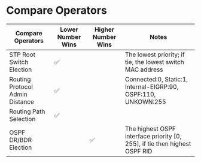 # Compare Operators

| Compare Operators               | Lower Number Wins | Higher Number Wins | Notes                                                                      |
|---------------------------------|-------------------|--------------------|----------------------------------------------------------------------------|
| STP Root Switch Election        | ✅                 |                    | The lowest priority; if tie, the lowest switch MAC address                 |
| Routing Protocol Admin Distance | ✅                 |                    | Connected:0, Static:1, Internal-EIGRP:90, OSPF:110, UNKOWN:255             |
| Routing Path Selection          | ✅                 |                    |                                                                            |
| OSPF DR/BDR Election            |                   | ✅                  | The highest OSPF interface priority [0, 255], if tie then highest OSPF RID |
